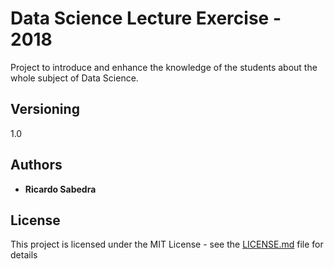 # Data Science Lecture Exercise - 2018

Project to introduce and enhance the knowledge of the students 
about the whole subject of Data Science.

## Versioning

1.0

## Authors

* **Ricardo Sabedra** 

## License

This project is licensed under the MIT License - see the [LICENSE.md](LICENSE.md) file for details

